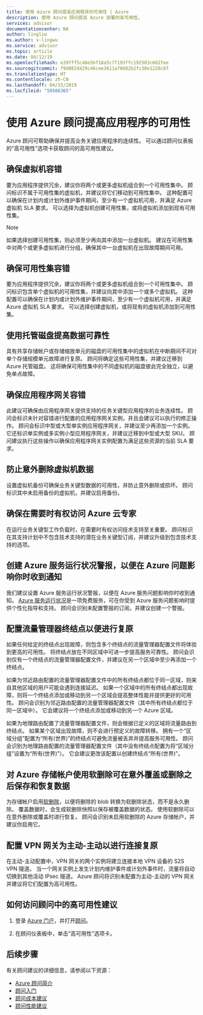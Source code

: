 ```yaml
---
title: 使用 Azure 顾问提高应用程序的可用性 | Azure
description: 使用 Azure 顾问提高 Azure 部署的高可用性。
services: advisor
documentationcenter: NA
author: lingliw
ms.author: v-lingwu
ms.service: advisor
ms.topic: article
ms.date: 04/12/19
ms.openlocfilehash: e39fff5c48e5bf18a5c7f193ffc192503c602fee
ms.sourcegitcommit: f9d082d429c46cee3611a78682b2fc30e1220c87
ms.translationtype: HT
ms.contentlocale: zh-CN
ms.lasthandoff: 04/15/2019
ms.locfileid: "59566365"
---
```

# <a name="improve-availability-of-your-application-with-azure-advisor"></a>使用 Azure 顾问提高应用程序的可用性

Azure 顾问可帮助确保并提高业务关键应用程序的连续性。 可以通过顾问仪表板的“高可用性”选项卡获取顾问的高可用性建议。

## <a name="ensure-virtual-machine-fault-tolerance"></a>确保虚拟机容错

要为应用程序提供冗余，建议你将两个或更多虚拟机组合到一个可用性集中。 顾问标识不属于可用性集的虚拟机，并建议将它们移动到可用性集中。 这种配置可以确保在计划内或计划外维护事件期间，至少有一个虚拟机可用，并满足 Azure 虚拟机 SLA 要求。 可以选择为虚拟机创建可用性集，或将虚拟机添加到现有可用性集。

> [!NOTE]
> 如果选择创建可用性集，则必须至少再向其中添加一台虚拟机。 建议在可用性集中对两个或更多虚拟机进行分组，确保其中一台虚拟机在出现故障期间可用。

## <a name="ensure-availability-set-fault-tolerance"></a>确保可用性集容错

要为应用程序提供冗余，建议你将两个或更多虚拟机组合到一个可用性集中。 顾问标识包含单个虚拟机的可用性集，并建议向其中添加一个或多个虚拟机。 这种配置可以确保在计划内或计划外维护事件期间，至少有一个虚拟机可用，并满足 Azure 虚拟机 SLA 要求。 可以选择创建虚拟机，或将现有的虚拟机添加到可用性集。  

## <a name="use-managed-disks-to-improve-data-reliability"></a>使用托管磁盘提高数据可靠性

具有共享存储帐户或存储缩放单元的磁盘的可用性集中的虚拟机在中断期间不可对单个存储规模单元故障进行复原。 顾问将确定这些可用性集，并建议迁移到 Azure 托管磁盘。 这将确保可用性集中的不同虚拟机的磁盘彼此完全独立，以避免单点故障。 

## <a name="ensure-application-gateway-fault-tolerance"></a>确保应用程序网关容错

此建议可确保由应用程序网关提供支持的任务关键型应用程序的业务连续性。 顾问会标识未针对容错进行配置的应用程序网关实例，并且会建议可以执行的修正操作。 顾问会标识中型或大型单实例应用程序网关，并建议至少再添加一个实例。 它还标识单实例或多实例小型应用程序网关，并建议迁移到中型或大型 SKU。 顾问建议执行这些操作以确保应用程序网关实例配置为满足这些资源的当前 SLA 要求。

## <a name="protect-your-virtual-machine-data-from-accidental-deletion"></a>防止意外删除虚拟机数据

设置虚拟机备份可确保业务关键型数据的可用性，并防止意外删除或损坏。 顾问标识其中未启用备份的虚拟机，并建议启用备份。 


## <a name="ensure-you-have-access-to-azure-cloud-experts-when-you-need-it"></a>确保在需要时有权访问 Azure 云专家

在运行业务关键型工作负载时，在需要时有权访问技术支持至关重要。 顾问标识在其支持计划中不包含技术支持的潜在业务关键型订阅，并建议升级到包含技术支持的选项。

## <a name="create-azure-service-health-alerts-to-be-notified-when-azure-issues-affect-you"></a>创建 Azure 服务运行状况警报，以便在 Azure 问题影响你时收到通知

我们建议设置 Azure 服务运行状况警报，以便在 Azure 服务问题影响你时收到通知。 [Azure 服务运行状况](https://azure.microsoft.com/features/service-health/)是一项免费服务，可在你受到 Azure 服务问题影响时提供个性化指导和支持。 顾问会识别未配置警报的订阅，并建议创建一个警报。

## <a name="configure-traffic-manager-endpoints-for-resiliency"></a>配置流量管理器终结点以便进行复原

如果任何给定的终结点出现故障，则包含多个终结点的流量管理器配置文件将体验到更高的可用性。 将终结点放在不同区域中可进一步提高服务可靠性。 顾问会识别仅有一个终结点的流量管理器配置文件，并建议在另一个区域中至少再添加一个终结点。

如果为邻近路由配置的流量管理器配置文件中的所有终结点都位于同一区域，则来自其他区域的用户可能会遇到连接延迟。 如果一个区域中的所有终结点都出现故障，则将一个终结点添加或移动到另一个区域会提高整体性能并提供更好的可用性。 顾问会识别为邻近路由配置的流量管理器配置文件（其中所有终结点都位于同一区域中）。 它会建议将一个终结点添加或移动到另一个 Azure 区域。

如果为地理路由配置了流量管理器配置文件，则会根据已定义的区域将流量路由到终结点。 如果某个区域出现故障，则不会进行预定义的故障转移。 拥有一个“区域分组”配置为“所有(世界)”的终结点可避免流量被丢弃并提高服务可用性。 顾问会识别为地理路由配置的流量管理器配置文件（其中没有终结点配置为将“区域分组”设置为“所有(世界)”）。 它会建议更改该配置以创建终结点“所有(世界)”。

## <a name="use-soft-delete-on-your-azure-storage-account-to-save-and-recover-data-after-accidental-overwrite-or-deletion"></a>对 Azure 存储帐户使用软删除可在意外覆盖或删除之后保存和恢复数据

为存储帐户启用[软删除](https://docs.azure.cn/zh-cn/storage/blobs/storage-blob-soft-delete)，以便将删除的 blob 转换为软删除状态，而不是永久删除。 覆盖数据时，会生成软删除快照以保存被覆盖数据的状态。 使用软删除可以在意外删除或覆盖时进行恢复。 顾问会识别未启用软删除的 Azure 存储帐户，并建议你启用它。

## <a name="configure-your-vpn-gateway-to-active-active-for-connection-resiliency"></a>配置 VPN 网关为主动-主动以进行连接复原

在主动-主动配置中，VPN 网关的两个实例将建立连接本地 VPN 设备的 S2S VPN 隧道。 当一个网关实例上发生计划内维护事件或计划外事件时，流量将自动切换到其他活动 IPsec 隧道。 Azure 顾问将识别未配置为主动-主动的 VPN 网关并建议将它们配置为高可用性。

## <a name="how-to-access-high-availability-recommendations-in-advisor"></a>如何访问顾问中的高可用性建议

1. 登录 [Azure 门户](https://portal.azure.cn)，并打开[顾问](https://aka.ms/azureadvisor_cn)。

2.  在顾问仪表板中，单击“高可用性”选项卡。

## <a name="next-steps"></a>后续步骤

有关顾问建议的详细信息，请参阅以下资源：
* [Azure 顾问简介](advisor-overview.md)
* [顾问入门](advisor-get-started.md)
* [顾问成本建议](advisor-cost-recommendations.md)
* [顾问性能建议](advisor-performance-recommendations.md)

